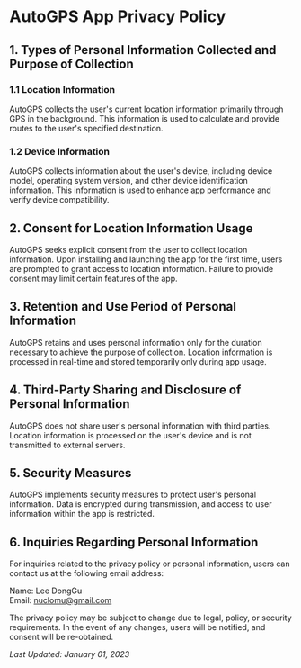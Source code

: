 # AutoGPS App Privacy Policy

## 1. Types of Personal Information Collected and Purpose of Collection

### 1.1 Location Information
AutoGPS collects the user's current location information primarily through GPS in the background. This information is used to calculate and provide routes to the user's specified destination.

### 1.2 Device Information
AutoGPS collects information about the user's device, including device model, operating system version, and other device identification information. This information is used to enhance app performance and verify device compatibility.

## 2. Consent for Location Information Usage

AutoGPS seeks explicit consent from the user to collect location information. Upon installing and launching the app for the first time, users are prompted to grant access to location information. Failure to provide consent may limit certain features of the app.

## 3. Retention and Use Period of Personal Information

AutoGPS retains and uses personal information only for the duration necessary to achieve the purpose of collection. Location information is processed in real-time and stored temporarily only during app usage.

## 4. Third-Party Sharing and Disclosure of Personal Information

AutoGPS does not share user's personal information with third parties. Location information is processed on the user's device and is not transmitted to external servers.

## 5. Security Measures

AutoGPS implements security measures to protect user's personal information. Data is encrypted during transmission, and access to user information within the app is restricted.

## 6. Inquiries Regarding Personal Information

For inquiries related to the privacy policy or personal information, users can contact us at the following email address:

Name: Lee  DongGu  
Email: nuclomu@gmail.com

The privacy policy may be subject to change due to legal, policy, or security requirements. In the event of any changes, users will be notified, and consent will be re-obtained.

*Last Updated: January 01, 2023*
